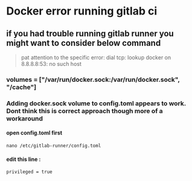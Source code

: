 # Docker error running gitlab ci
## if you had trouble running gitlab runner you might want to consider below command

> pat attention to the specific error:
> dial tcp: lookup docker on 8.8.8.8:53: no such host <ERROR>

### volumes = ["/var/run/docker.sock:/var/run/docker.sock", "/cache"]
### Adding docker.sock volume to config.toml appears to work.  Dont think this is correct approach though more of a workaround
#### open config.toml first
```
nano /etc/gitlab-runner/config.toml
```
#### edit this line : 
```
privileged = true
```